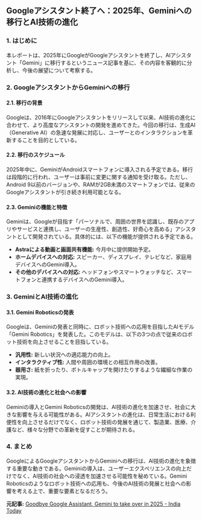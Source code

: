 ## Googleアシスタント終了へ：2025年、Geminiへの移行とAI技術の進化

### 1. はじめに

本レポートは、2025年にGoogleがGoogleアシスタントを終了し、AIアシスタント「Gemini」に移行するというニュース記事を基に、その内容を客観的に分析し、今後の展望について考察する。

### 2. GoogleアシスタントからGeminiへの移行

#### 2.1. 移行の背景

Googleは、2016年にGoogleアシスタントをリリースして以来、AI技術の進化に合わせて、より高度なアシスタントの開発を進めてきた。今回の移行は、生成AI（Generative AI）の急速な発展に対応し、ユーザーとのインタラクションを革新することを目的としている。

#### 2.2. 移行のスケジュール

2025年中に、GeminiがAndroidスマートフォンに導入される予定である。移行は段階的に行われ、ユーザーは事前に変更に関する通知を受け取る。ただし、Android 9以前のバージョンや、RAMが2GB未満のスマートフォンでは、従来のGoogleアシスタントが引き続き利用可能となる。

#### 2.3. Geminiの機能と特徴

Geminiは、Googleが目指す「パーソナルで、周囲の世界を認識し、既存のアプリやサービスと連携し、ユーザーの生産性、創造性、好奇心を高める」アシスタントとして開発されている。具体的には、以下の機能が提供される予定である。

* **Astraによる動画と画面共有機能:** 今月中に提供開始予定。
* **ホームデバイスへの対応:** スピーカー、ディスプレイ、テレビなど、家庭用デバイスへのGemini導入。
* **その他のデバイスへの対応:** ヘッドフォンやスマートウォッチなど、スマートフォンと連携するデバイスへのGemini導入。

### 3. GeminiとAI技術の進化

#### 3.1. Gemini Roboticsの発表

Googleは、Geminiの発表と同時に、ロボット技術への応用を目指したAIモデル「Gemini Robotics」を発表した。このモデルは、以下の3つの点で従来のロボット技術を向上させることを目指している。

* **汎用性:** 新しい状況への適応能力の向上。
* **インタラクティブ性:** 人間や周囲の環境との相互作用の改善。
* **器用さ:** 紙を折ったり、ボトルキャップを開けたりするような繊細な作業の実現。

#### 3.2. AI技術の進化と社会への影響

Geminiの導入とGemini Roboticsの開発は、AI技術の進化を加速させ、社会に大きな影響を与える可能性がある。AIアシスタントの進化は、日常生活における利便性を向上させるだけでなく、ロボット技術の発展を通じて、製造業、医療、介護など、様々な分野での革新を促すことが期待される。

### 4. まとめ

GoogleによるGoogleアシスタントからGeminiへの移行は、AI技術の進化を象徴する重要な動きである。Geminiの導入は、ユーザーエクスペリエンスの向上だけでなく、AI技術の社会への浸透を加速させる可能性を秘めている。Gemini Roboticsのようなロボット技術への応用も、今後のAI技術の発展と社会への影響を考える上で、重要な要素となるだろう。



**元記事:** [Goodbye Google Assistant, Gemini to take over in 2025 - India Today](https://www.indiatoday.in/technology/news/story/goodbye-google-assistant-gemini-to-take-over-in-2025-2693899-2025-03-15)